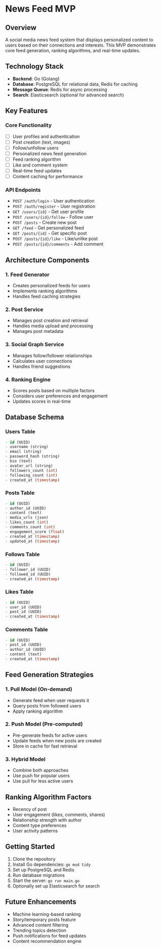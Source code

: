 # News Feed MVP

## Overview
A social media news feed system that displays personalized content to users based on their connections and interests. This MVP demonstrates core feed generation, ranking algorithms, and real-time updates.

## Technology Stack
- **Backend**: Go (Golang)
- **Database**: PostgreSQL for relational data, Redis for caching
- **Message Queue**: Redis for async processing
- **Search**: Elasticsearch (optional for advanced search)

## Key Features

### Core Functionality
- [ ] User profiles and authentication
- [ ] Post creation (text, images)
- [ ] Follow/unfollow users
- [ ] Personalized news feed generation
- [ ] Feed ranking algorithm
- [ ] Like and comment system
- [ ] Real-time feed updates
- [ ] Content caching for performance

### API Endpoints
- `POST /auth/login` - User authentication
- `POST /auth/register` - User registration
- `GET /users/{id}` - Get user profile
- `POST /users/{id}/follow` - Follow user
- `POST /posts` - Create new post
- `GET /feed` - Get personalized feed
- `GET /posts/{id}` - Get specific post
- `POST /posts/{id}/like` - Like/unlike post
- `POST /posts/{id}/comments` - Add comment

## Architecture Components

### 1. Feed Generator
- Creates personalized feeds for users
- Implements ranking algorithms
- Handles feed caching strategies

### 2. Post Service
- Manages post creation and retrieval
- Handles media upload and processing
- Manages post metadata

### 3. Social Graph Service
- Manages follow/follower relationships
- Calculates user connections
- Handles friend suggestions

### 4. Ranking Engine
- Scores posts based on multiple factors
- Considers user preferences and engagement
- Updates scores in real-time

## Database Schema

### Users Table
```sql
- id (UUID)
- username (string)
- email (string)
- password_hash (string)
- bio (text)
- avatar_url (string)
- followers_count (int)
- following_count (int)
- created_at (timestamp)
```

### Posts Table
```sql
- id (UUID)
- author_id (UUID)
- content (text)
- media_urls (json)
- likes_count (int)
- comments_count (int)
- engagement_score (float)
- created_at (timestamp)
- updated_at (timestamp)
```

### Follows Table
```sql
- id (UUID)
- follower_id (UUID)
- followed_id (UUID)
- created_at (timestamp)
```

### Likes Table
```sql
- id (UUID)
- user_id (UUID)
- post_id (UUID)
- created_at (timestamp)
```

### Comments Table
```sql
- id (UUID)
- post_id (UUID)
- author_id (UUID)
- content (text)
- created_at (timestamp)
```

## Feed Generation Strategies

### 1. Pull Model (On-demand)
- Generate feed when user requests it
- Query posts from followed users
- Apply ranking algorithm

### 2. Push Model (Pre-computed)
- Pre-generate feeds for active users
- Update feeds when new posts are created
- Store in cache for fast retrieval

### 3. Hybrid Model
- Combine both approaches
- Use push for popular users
- Use pull for less active users

## Ranking Algorithm Factors
- Recency of post
- User engagement (likes, comments, shares)
- Relationship strength with author
- Content type preferences
- User activity patterns

## Getting Started

1. Clone the repository
2. Install Go dependencies: `go mod tidy`
3. Set up PostgreSQL and Redis
4. Run database migrations
5. Start the server: `go run main.go`
6. Optionally set up Elasticsearch for search

## Future Enhancements
- Machine learning-based ranking
- Story/temporary posts feature
- Advanced content filtering
- Trending topics detection
- Push notifications for feed updates
- Content recommendation engine 
